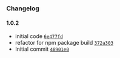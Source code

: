 ### Changelog

#### 1.0.2

- initial code [`6e477fd`](https://github.com/isotoma/mutable-tag-ecs-updater-cdk/commit/6e477fd68984741416a2ffd1e172e509ec531a70)
- refactor for npm package build [`372a303`](https://github.com/isotoma/mutable-tag-ecs-updater-cdk/commit/372a30317e25c0ba3cc17e26545502a20fb157ff)
- Initial commit [`48901e0`](https://github.com/isotoma/mutable-tag-ecs-updater-cdk/commit/48901e07d1d55cfe5f9c3c80d1201dcc1aaaf59e)
